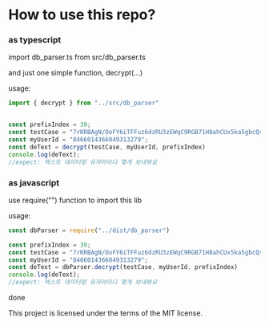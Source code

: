 # How to use this repo?


### as typescript
import db_parser.ts from src/db_parser.ts

and just one simple function, decrypt(...)


usage:

```typescript
import { decrypt } from "../src/db_parser"


const prefixIndex = 30;
const testCase = "7rKRBAgN/OoFY6iTFFuz6dzRU3zEWqC9RGB71H8ahCUx5ka5gbcQsPB1cUHwZx58NfK+Kmo3L/rcCPoO1ygQuw=="
const myUserId = "8466014366049313279";
const deText = decrypt(testCase, myUserId, prefixIndex)
console.log(deText);
//expect: 텍스트 데이터랑 유저아이디 몇개 보내봐요

```



### as javascript
use require("") function to import this lib

usage:

```javascript
const dbParser = require("../dist/db_parser")

const prefixIndex = 30;
const testCase = "7rKRBAgN/OoFY6iTFFuz6dzRU3zEWqC9RGB71H8ahCUx5ka5gbcQsPB1cUHwZx58NfK+Kmo3L/rcCPoO1ygQuw=="
const myUserId = "8466014366049313279";
const deText = dbParser.decrypt(testCase, myUserId, prefixIndex)
console.log(deText);
//expect: 텍스트 데이터랑 유저아이디 몇개 보내봐요

```


done




This project is licensed under the terms of the MIT license.